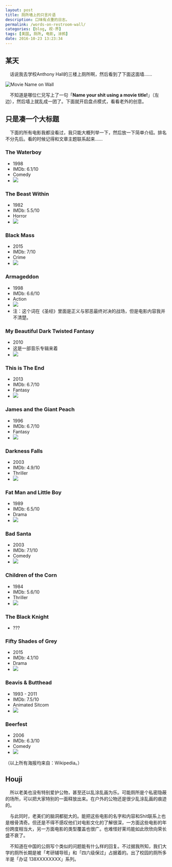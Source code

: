 ```yaml
---
layout: post
title: 厕所墙上的只言片语
description: 口味有点重的日志。
permalink: /words-on-restroom-wall/
categories: [blog, 视·界]
tags: [美国, 厕所, 电影, 涂鸦]
date: 2016-10-23 13:23:34
--- 
```


## 某天

　话说我去学校Anthony Hall的三楼上厕所啊，然后看到了下面这面墙……

![Movie Name on Wall](http://lanternd.qiniudn.com/Pic4Post/words-on-restroom-wall/words-on-wall.jpg "Movie Names on Wall")

　不知道是哪位仁兄写上了一句「**Name your shit using a movie title!**」（左边），然后墙上就乱成一团了。下面就开启盘点模式，看看老外的创意。

## 只是凑一个大标题

　下面的所有电影我都没看过，我只能大概列举一下，然后放一下简单介绍。排名不分先后。看的时候记得和文章主题联系起来……

### The Waterboy

- 1998 
- IMDb: 6.1/10
- Comedy
- ![](https://upload.wikimedia.org/wikipedia/en/f/f3/Waterboy-poster-0.jpg)

### The Beast Within

- 1982
- IMDb: 5.5/10
- Horror
- ![](https://upload.wikimedia.org/wikipedia/en/6/64/BeastWithinPoster.jpg)

### Black Mass

- 2015
- IMDb: 7/10
- Crime
- ![](https://upload.wikimedia.org/wikipedia/en/c/c0/Black_Mass_%28film%29_poster.jpg)

### Armageddon

- 1998
- IMDb: 6.6/10
- Action
- ![](https://upload.wikimedia.org/wikipedia/en/f/fc/Armageddon-poster06.jpg)
- 注：这个词在《圣经》里面是正义与邪恶最终对决的战场，但是电影内容我并不清楚。

### My Beautiful Dark Twisted Fantasy

- 2010
- 这是一部音乐专辑来着
- ![](https://upload.wikimedia.org/wikipedia/en/f/f0/My_Beautiful_Dark_Twisted_Fantasy.jpg)

### This is The End

- 2013
- IMDb: 6.7/10
- Fantasy
- ![](https://upload.wikimedia.org/wikipedia/en/3/36/This-is-the-End-Film-Poster.jpg)

### James and the Giant Peach

- 1996
- IMDb: 6.7/10
- Fantasy
- ![](https://upload.wikimedia.org/wikipedia/en/f/f5/James_and_the_giant_peach.jpg)

### Darkness Falls

- 2003
- IMDb: 4.9/10
- Thriller
- ![](https://upload.wikimedia.org/wikipedia/en/0/0d/Darkness_Falls_movie.jpg)

### Fat Man and Little Boy

- 1989
- IMDb: 6.5/10
- Drama
- ![](https://upload.wikimedia.org/wikipedia/en/0/0a/Fat_man_and_little_boy.jpg)

### Bad Santa

- 2003
- IMDb: 7.1/10
- Comedy
- ![](https://upload.wikimedia.org/wikipedia/en/c/cc/Bad_Santa_film.jpg)

### Children of the Corn

- 1984
- IMDb: 5.6/10
- Thriller
- ![](https://upload.wikimedia.org/wikipedia/en/thumb/5/57/ChildrenoftheCornPoster.jpg/330px-ChildrenoftheCornPoster.jpg)

### The Black Knight

- ???

### Fifty Shades of Grey

- 2015
- IMDb: 4.1/10
- Drama
- ![](https://upload.wikimedia.org/wikipedia/en/5/5e/50ShadesofGreyCoverArt.jpg)

### Beavis & Butthead

- 1993 - 2011
- IMDb: 7.5/10
- Animated Sitcom
- ![](https://upload.wikimedia.org/wikipedia/en/thumb/4/4f/Beavis_and_Butt-head_titlecard.png/375px-Beavis_and_Butt-head_titlecard.png)

### Beerfest

- 2006
- IMDb: 6.3/10
- Comedy
- ![](https://upload.wikimedia.org/wikipedia/en/6/6f/Beerfest_poster.jpg)

（以上所有海报均来自：Wikipedia。）

## Houji

　所以老美也没有特别爱护公物，甚至还以乱涂乱画为乐。可能厕所是个私密隐蔽的场所，可以把大家特别的一面释放出来。在户外的公物还是很少乱涂乱画的痕迹的。

　与此同时，老美们的脑洞都挺大的。能把这些电影的名字和内容和Shit联系上也是根骨清奇。但还是不得不感叹他们对电影文化的了解很深，一方面这些电影的年份跨度相当大，另一方面电影的类型覆盖也很广。也难怪好莱坞能如此欣欣向荣长盛不衰了。

　不知道在中国的公厕写个类似的问题能有什么样的回复。不过据我所知，我们大学的厕所长期是被「考研辅导班」和「四六级保过」占据着的。出了校园的厕所多半是「办证 138XXXXXXXX」系列。
